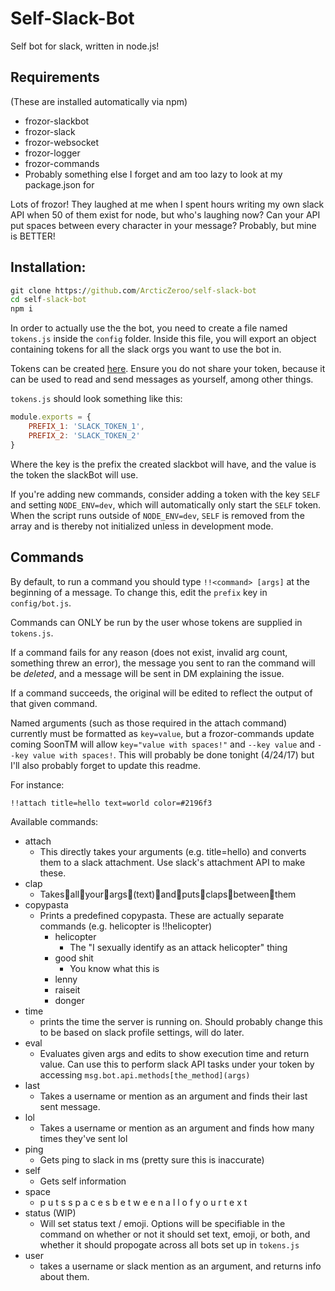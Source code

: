 # Self-Slack-Bot

Self bot for slack, written in node.js!

## Requirements

(These are installed automatically via npm)
* frozor-slackbot
* frozor-slack
* frozor-websocket
* frozor-logger
* frozor-commands
* Probably something else I forget and am too lazy to look at my package.json for

Lots of frozor! They laughed at me when I spent hours writing my own slack API when 50 of them exist for node, but who's laughing now? Can your API put spaces between every character in your message? Probably, but mine is BETTER!

## Installation:

```cmd
git clone https://github.com/ArcticZeroo/self-slack-bot
cd self-slack-bot
npm i
```
In order to actually use the the bot, you need to create a file named `tokens.js` inside the `config` folder. Inside this file, you will export an object containing tokens for all the slack orgs you want to use the bot in. 

Tokens can be created [here](https://api.slack.com/custom-integrations/legacy-tokens). Ensure you do not share your token, because it can be used to read and send messages as yourself, among other things.

`tokens.js` should look something like this:

```javascript
module.exports = {
    PREFIX_1: 'SLACK_TOKEN_1',
    PREFIX_2: 'SLACK_TOKEN_2'
}
```

Where the key is the prefix the created slackbot will have, and the value is the token the slackBot will use.

If you're adding new commands, consider adding a token with the key `SELF` and setting `NODE_ENV=dev`, which will automatically only start the `SELF` token. When the script runs outside of `NODE_ENV=dev`, `SELF` is removed from the array and is thereby not initialized unless in development mode. 

## Commands

By default, to run a command you should type `!!<command> [args]` at the beginning of a message. To change this, edit the `prefix` key in `config/bot.js`.

Commands can ONLY be run by the user whose tokens are supplied in `tokens.js`.

If a command fails for any reason (does not exist, invalid arg count, something threw an error), the message you sent to ran the command will be *deleted*, and a message will be sent in DM explaining the issue.

If a command succeeds, the original will be edited to reflect the output of that given command.

Named arguments (such as those required in the attach command) currently must be formatted as `key=value`, but a frozor-commands update coming SoonTM will allow `key="value with spaces!"` and `--key value` and `--key value with spaces!`. This will probably be done tonight (4/24/17) but I'll also probably forget to update this readme.

For instance:
```cmd
!!attach title=hello text=world color=#2196f3
```

Available commands:
* attach
    * This directly takes your arguments (e.g. title=hello) and converts them to a slack attachment. Use slack's attachment API to make these.
* clap
    * Takes👏all👏your👏args👏(text)👏and👏puts👏claps👏between👏them
* copypasta
    * Prints a predefined copypasta. These are actually separate commands (e.g. helicopter is !!helicopter)
        * helicopter
            * The "I sexually identify as an attack helicopter" thing
        * good shit
            * You know what this is
        * lenny
        * raiseit
        * donger
* time
    * prints the time the server is running on. Should probably change this to be based on slack profile settings, will do later.
* eval
    * Evaluates given args and edits to show execution time and return value. Can use this to perform slack API tasks under your token by accessing `msg.bot.api.methods[the_method](args)`
* last
    * Takes a username or mention as an argument and finds their last sent message.
* lol
    * Takes a username or mention as an argument and finds how many times they've sent lol
* ping
    * Gets ping to slack in ms (pretty sure this is inaccurate)
* self
    * Gets self information
* space
    * p u t s   s p a c e s  b e t w e e n   a l l   o f   y o u r   t e x t
* status (WIP)
    * Will set status text / emoji. Options will be specifiable in the command on whether or not it should set text, emoji, or both, and whether it should propogate across all bots set up in `tokens.js`
* user
    * takes a username or slack mention as an argument, and returns info about them.